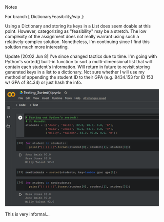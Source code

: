 Notes

For branch [ DictionaryFeasibility/wip ]:

Using a Dictionary and storing its keys in a List does seem doable at this point.
However, categorizing as "feasibility" may be a stretch. The low complexity of the assignment
does not really warrant using such a relatively-complex solution. Nonetheless,
I'm continuing since I find this solution much more interesting.

Update [20:02 Jun 8]
I've since changed tactics due to time. I'm going with Python's sorted() built-in function 
to sort a multi-dimensional list that will contain each student's information.
Will return in future to revisit storing generated keys in a list to a dictionary. Not sure whether
I will use my method of appending the student ID to their GPA (e.g. 8434.153 for ID 153 w/ GPA of 84.34) or 
just hash the info.

![Sorted Method](/testing_sort.PNG)

This is very informal...
